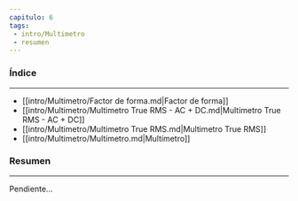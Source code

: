 ```yaml
---
capitulo: 6
tags: 
 - intro/Multimetro
 - resumen
---
```

### Índice
---
 * [[intro/Multimetro/Factor de forma.md|Factor de forma]]
 * [[intro/Multimetro/Multimetro True RMS - AC + DC.md|Multimetro True RMS - AC + DC]]
 * [[intro/Multimetro/Multimetro True RMS.md|Multimetro True RMS]]
 * [[intro/Multimetro/Multímetro.md|Multímetro]]

### Resumen
---
Pendiente...